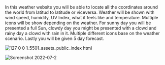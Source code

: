 In this weather website you will be able to locate all the coordinates around the world from latitud to latitude or viceversa.
Weather will be shown with wind speed, humidity, UV Index, what it feels like and temperature.
Multiple icons will be show depending on the weather. For sunny day you will be presented a full Sun, clowdy day you might be presented with a clowd and rainy day a clowd with rain in it. Multiple different icons base on the weather scenario.
Lastly you will be given 5 day forecast.

<!-- screenshoot of project below-->
![127 0 0 1_5501_assets_public_index html](https://user-images.githubusercontent.com/106676739/180344036-06718a94-ec9c-42e2-b732-7b82333a8816.png)


<!-- screenshot of page->
" Note"  tried to commit the to page in order to get the shareable link to complete the assigment but this keep coming out instead so I'm uncertain to what to do with it. Please accept what I have as is and don't penalize me for it. -->

![Screenshot 2022-07-2](https://user-images.githubusercontent.com/106676739/180345057-cd8cb2eb-15cd-4f66-94d4-c90efd4fc41d.png)

